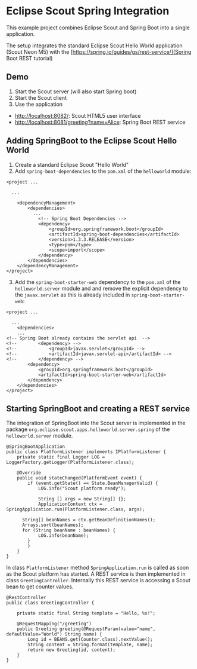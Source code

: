 # Eclipse Scout Spring Integration
This example project combines Eclipse Scout and Spring Boot into a single application.

The setup integrates the standard Eclipse Scout Hello World application (Scout Neon M5) with the [https://spring.io/guides/gs/rest-service/](Spring Boot REST tutorial)

## Demo
1. Start the Scout server (will also start Spring boot)
2. Start the Scout client 
3. Use the application
  * [http://localhost:8082/](http://localhost:8082/): Scout HTML5 user interface 
  * [http://localhost:8081/greeting?name=Alice](http://localhost:8081/greeting?name=Alice): Spring Boot REST service

## Adding SpringBoot to the Eclipse Scout Hello World
1. Create a standard Eclipse Scout "Hello World"
2. Add `spring-boot-dependencies` to the `pom.xml` of the `helloworld` module:
```
<project ...
  
  ...
  
	<dependencyManagement>
		<dependencies>
		  ...
			<!-- Spring Boot Dependencies -->
			<dependency>
				<groupId>org.springframework.boot</groupId>
				<artifactId>spring-boot-dependencies</artifactId>
				<version>1.3.3.RELEASE</version>
				<type>pom</type>
				<scope>import</scope>
			</dependency>
		</dependencies>
	</dependencyManagement>
</project>
```
3. Add the `spring-boot-starter-web` dependency to the `pom.xml` of the `helloworld.server` module and and remove the explicit dependency to the `javax.servlet` as this is already included in `spring-boot-starter-web`:
```
<project ...
  
  ...
	<dependencies>
    ...
<!-- Spring Boot already contains the servlet api  -->
<!-- 		<dependency> -->
<!-- 			<groupId>javax.servlet</groupId> -->
<!-- 			<artifactId>javax.servlet-api</artifactId> -->
<!-- 		</dependency> -->
		<dependency>
			<groupId>org.springframework.boot</groupId>
			<artifactId>spring-boot-starter-web</artifactId>
		</dependency>
	</dependencies>
</project>
```

## Starting SpringBoot and creating a REST service

The integration of SpringBoot into the Scout server is implemented in the package `org.eclipse.scout.apps.helloworld.server.spring` of the `helloworld.server` module.

```
@SpringBootApplication
public class PlatformListener implements IPlatformListener {
	private static final Logger LOG = LoggerFactory.getLogger(PlatformListener.class);

	@Override
	public void stateChanged(PlatformEvent event) {
		if (event.getState() == State.BeanManagerValid) {
			LOG.info("Scout platform ready");
			
			String [] args = new String[] {};
			ApplicationContext ctx = SpringApplication.run(PlatformListener.class, args);
			
      String[] beanNames = ctx.getBeanDefinitionNames();
      Arrays.sort(beanNames);
      for (String beanName : beanNames) {
	     	LOG.info(beanName);
	    }			
		}
	}
}
```

In class `PlatformListener` method `SpringApplication.run` is called as soon as the Scout platform has started.
A REST service is then implemented in class `GreetingController`. 
Internally this REST service is accessing a Scout bean to get counter values.

```
@RestController
public class GreetingController {

    private static final String template = "Hello, %s!";

    @RequestMapping("/greeting")
    public Greeting greeting(@RequestParam(value="name", defaultValue="World") String name) {
    	Long id = BEANS.get(Counter.class).nextValue();
    	String content = String.format(template, name);
        return new Greeting(id, content);
    }
}
```


